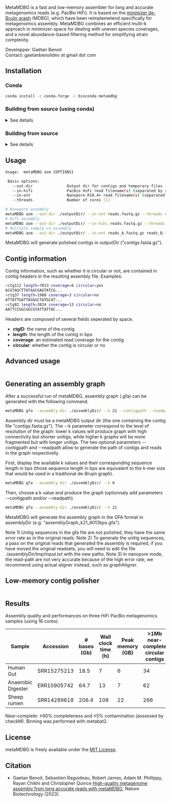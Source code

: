 MetaMDBG is a fast and low-memory assembler for long and accurate metagenomics reads (e.g. PacBio HiFi). It is based on the [minimizer de-Brujin graph](https://github.com/ekimb/rust-mdbg) (MDBG), which have been reimplemetend specifically for metagenomics assembly. MetaMDBG combines an efficient multi-k approach in minimizer-space for dealing with uneven species coverages, and a novel abundance-based filtering method for simplifying strain complexity.

Developper: Gaëtan Benoit  
Contact: gaetanbenoitdev at gmail dot com

## Installation

### Conda

```sh
conda install -c conda-forge -c bioconda metamdbg
```
### Building from source (using conda)

<details><summary>See details</summary>
<p>
Choose an installation directory, then copy-paste the following commands.
	
```sh
# Download metaMDBG repository  
git clone https://github.com/GaetanBenoitDev/metaMDBG.git

# Create metaMDBG conda environment
cd metaMDBG
conda env create -f conda_env.yml
conda activate metamdbg
conda env config vars set CPATH=${CONDA_PREFIX}/include:${CPATH}
conda deactivate

# Activate metaMDBG environment
conda activate metamdbg

# Compile the software
mkdir build
cd build
cmake ..
make -j 3
```
	
After successful installation, an executable named metaMDBG will appear in ./build/bin.
</p>
</details>

### Building from source

<details><summary>See details</summary>
	
<p>
	
**Prerequisites**
- gcc 9.4+
- cmake 3.10+
- zlib
- openmp
- minimap2 2.24+
  
</p>
	
```sh
git clone https://github.com/GaetanBenoitDev/metaMDBG.git
cd metaMDBG
mkdir build
cd build
cmake ..
make -j 3
```

</details>

## Usage

```sh
Usage:  metaMDBG asm {OPTIONS}

 Basic options:
   --out-dir               Output dir for contigs and temporary files
   --in-hifi               PacBio HiFi read filename(s) (separated by space)
   --in-ont                Nanopore R10.4+ read filename(s) (separated by space)
   --threads               Number of cores [1]

# Nanopore assembly
metaMDBG asm --out-dir ./outputDir/ --in-ont reads.fastq.gz --threads 4
# Hifi assembly
metaMDBG asm --out-dir ./outputDir/ --in-hihi reads.fastq.gz --threads 4
# Multiple sample co-assembly
metaMDBG asm --out-dir ./outputDir/ --in-ont reads_A.fastq.gz reads_B.fastq.gz reads_C.fastq.gz --threads 4
```

MetaMDBG will generate polished contigs in outputDir ("contigs.fasta.gz").
  
## Contig information
Contig information, such as whether it is circular or not, are contained in contig headers in the resulting assembly file.
Examples:

```sh
>ctg112 length=7013 coverage=6 circular=yes
ACGTAGCTTATAGCGAGTATCG...
>ctg37 length=1988 coverage=3 circular=no
ATTATTGATTAGGGCTATGCAT...
>ctg82 length=3824 coverage=13 circular=no
AATTCCGGCGGCGTATTATTAC...
```
Headers are composed of several fields seperated by space.
* **ctgID**:    the name of the contig
* **length**:   the length of the contig in bps
* **coverage**: an estimated read coverage for the contig
* **circular**: whether the contig is circular or no

## Advanced usage
 
```sh
```

## Generating an assembly graph

After a successful run of metaMDBG, assembly graph (.gfa) can be generated with the following command.
```sh
metaMDBG gfa --assembly-dir ./assemblyDir/ --k 21 --contigpath --readpath --threads 4
```

Assembly dir must be a metaMDBG output dir (the one containing the contig file "contigs.fasta.gz"). The --k parameter correspond to the level of resolution of the graph: lower k values will produce graph with high connectivity but shorter unitigs, while higher k graphs will be more fragmented but with longer unitigs. The two optional parameters --contigpath and --readpath allow to generate the path of contigs and reads in the graph respectivelly.

First, display the available k values and their corresponding sequence length in bps (those sequence length in bps are equivalent to the k-mer size that would be used in a traditional de-Brujin graph).
```sh
metaMDBG gfa --assembly-dir ./assemblyDir/ --k 0
```

Then, choose a k value and produce the graph (optionnaly add parameters --contigpath and/or --readpath).
```sh
metaMDBG gfa --assembly-dir ./assemblyDir/ --k 21
```

MetaMDBG will generate the assembly graph in the GFA format in assemblyDir (e.g. "assemblyGraph_k21_4013bps.gfa").

Note 1) Unitig sequences in the gfa file are not polished, they have the same error rate as in the original reads. Note 2) To generate the unitig sequences, a pass on the original reads that generated the assembly is required, if you have moved the original readsets, you will need to edit the file ./assemblyDir/tmp/input.txt with the new paths. Note 3) In nanopore mode, the read-path are not very accurate because of the high error rate, we recommend using actual aligner instead, such as graphAligner.

## Low-memory contig polisher
```sh
```

## Results

Assembly quality and performances on three HiFi PacBio metagenomics samples (using 16 cores).

| Sample | Accession | # bases (Gb) | Wall clock time (h) | Peak memory (GB) | >1Mb near-complete circular contigs | Near-complete MAGs | 
| --- | --- | --- | --- | --- | --- | --- | 
| Human Gut | SRR15275213 | 18.5 | 7 | 6 | 34 | 70 | 
| Anaerobic Digester | ERR10905742 | 64.7  | 13 | 7 | 62 | 130 | 
| Sheep rumen | SRR14289618 | 206.4 | 108 | 22 | 266 | 447 | 

Near-complete: ≥90% completeness and ≤5% contamination (assessed by checkM). Binning was performed with metabat2.

## License

metaMDBG is freely available under the [MIT License](https://opensource.org/license/mit-0/).

## Citation

* Gaetan Benoit, Sebastien Raguideau, Robert James, Adam M. Phillippy, Rayan Chikhi and Christopher Quince [High-quality metagenome assembly from long accurate reads with metaMDBG](https://www.nature.com/articles/s41587-023-01983-6), Nature Biotechnology (2023).
